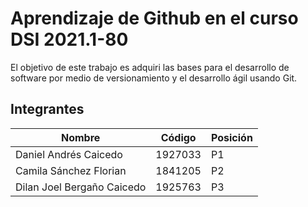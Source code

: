 # Aprendizaje de Github en el curso DSI 2021.1-80
El objetivo de este trabajo es adquiri las bases para el desarrollo de software por medio de versionamiento y el desarrollo ágil usando Git. 

## Integrantes
Nombre | Código | Posición
-------|--------|---------
Daniel Andrés Caicedo | 1927033 | P1
Camila Sánchez Florian | 1841205 | P2
Dilan Joel Bergaño Caicedo | 1925763 | P3
